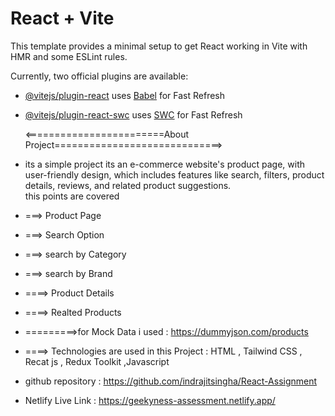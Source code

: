 # React + Vite
This template provides a minimal setup to get React working in Vite with HMR and some ESLint rules.

Currently, two official plugins are available:

- [@vitejs/plugin-react](https://github.com/vitejs/vite-plugin-react/blob/main/packages/plugin-react/README.md) uses [Babel](https://babeljs.io/) for Fast Refresh
- [@vitejs/plugin-react-swc](https://github.com/vitejs/vite-plugin-react-swc) uses [SWC](https://swc.rs/) for Fast Refresh

  <========================About Project=============================>

- its a simple project its an e-commerce website's product page, with user-friendly design, which includes features like search, filters, product
details, reviews, and related product suggestions.  
this points are covered
- ===> Product Page 
- ===> Search Option
- ===> search by Category
- ===> search by Brand
- ====> Product Details
- ====> Realted Products

- =========>for Mock Data i used : https://dummyjson.com/products
- ====> Technologies are used in this Project  : HTML , Tailwind CSS , Recat js , Redux Toolkit  ,Javascript 

- github repository : https://github.com/indrajitsingha/React-Assignment

- Netlify  Live Link : https://geekyness-assessment.netlify.app/
